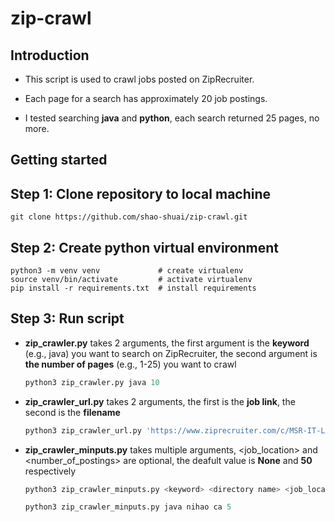# zip-crawl

## Introduction

- This script is used to crawl jobs posted on ZipRecruiter.

- Each page for a search has approximately 20 job postings.
- I tested searching **java** and **python**, each search returned 25 pages, no more.

## Getting started

## Step 1: Clone repository to local machine
```
git clone https://github.com/shao-shuai/zip-crawl.git
```

## Step 2: Create python virtual environment
```
python3 -m venv venv             # create virtualenv
source venv/bin/activate         # activate virtualenv
pip install -r requirements.txt  # install requirements
```

## Step 3: Run script

- **zip_crawler.py** takes 2 arguments, the first argument is the **keyword** (e.g., java) you want to search on ZipRecruiter, the second argument is **the number of pages** (e.g., 1-25) you want to crawl

  ```python
  python3 zip_crawler.py java 10
  ```

- **zip_crawler_url.py** takes 2 arguments, the first is the **job link**, the second is the **filename**

  ```python
  python3 zip_crawler_url.py 'https://www.ziprecruiter.com/c/MSR-IT-Ltd/Job/Java-Hadoop-Developer/-in-San-Francisco,CA?jid=DQcb18bb95b9b8dc75e9ff573f0123c203&job_id=bb35a417b842fb07dfead7a8e18072da' sample
  ```

- **zip_crawler_minputs.py** takes multiple arguments, <job_location> and <number_of_postings> are optional, the deafult value is **None** and **50** respectively

  ```python
  python3 zip_crawler_minputs.py <keyword> <directory name> <job_location> <number_of_postings>
  ```

  ```python
  python3 zip_crawler_minputs.py java nihao ca 5
  ```

  